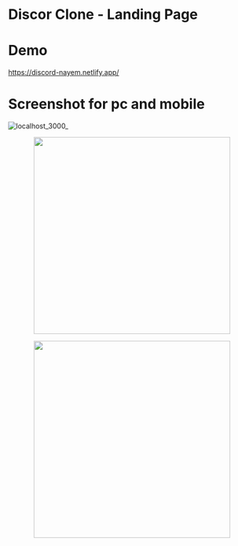 # Discor Clone - Landing Page

# Demo
https://discord-nayem.netlify.app/

# Screenshot for pc and mobile

![localhost_3000_](https://github.com/ZihadHossainNayem/Discord-Clone-with-React-TailwindCSS/assets/30808845/a2e7eda8-e1c6-4c96-bf85-4d475ec1d49d)

<p align="center">
<img src="https://github.com/ZihadHossainNayem/Discord-Clone-with-React-TailwindCSS/assets/30808845/00b0b402-6183-48fe-ae22-ea0da213bb14" width="400">
</p>

<p align="center">
<img src="https://github.com/ZihadHossainNayem/Discord-Clone-with-React-TailwindCSS/assets/30808845/5355a24e-0d90-4791-9877-4d69654dce90" width="400">
</p>
